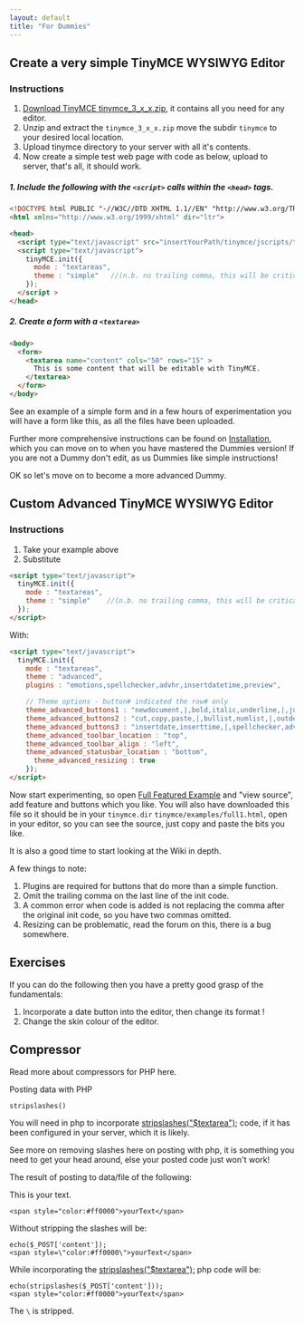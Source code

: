 ```yaml
---
layout: default
title: "For Dummies"
---
```


## Create a very simple TinyMCE WYSIWYG Editor

### Instructions

1. [Download TinyMCE tinymce_3_x_x.zip](https://www.tiny.cloud/get-tiny/older-releases/), it contains all you need for any editor.
2. Unzip and extract the `tinymce_3_x_x.zip` move the subdir `tinymce` to your desired local location.
3. Upload tinymce directory to your server with all it's contents.
4. Now create a simple test web page with code as below, upload to server, that's all, it should work.

##### 1. Include the following with the `<script>` calls within the `<head>` tags.

```html
<!DOCTYPE html PUBLIC "-//W3C//DTD XHTML 1.1//EN" "http://www.w3.org/TR/xhtml11/DTD/xhtml11.dtd">
<html xmlns="http://www.w3.org/1999/xhtml" dir="ltr">

<head>
  <script type="text/javascript" src="insertYourPath/tinymce/jscripts/tiny_mce/tiny_mce.js"></script >
  <script type="text/javascript">
    tinyMCE.init({
      mode : "textareas",
      theme : "simple"   //(n.b. no trailing comma, this will be critical as you experiment later)
    });
  </script >
</head>
```

##### 2. Create a form with a `<textarea>`

```html
<body>
  <form>  
    <textarea name="content" cols="50" rows="15" >
      This is some content that will be editable with TinyMCE.
    </textarea>
  </form>
</body>
```

See an example of a simple form and in a few hours of experimentation you will have a form like this, as all the files have been uploaded.

Further more comprehensive instructions can be found on [Installation](https://www.tiny.cloud/docs-3x/TinyMCE3x@Installation/), which you can move on to when you have mastered the Dummies version! If you are not a Dummy don't edit, as us Dummies like simple instructions!

OK so let's move on to become a more advanced Dummy.

## Custom Advanced TinyMCE WYSIWYG Editor

### Instructions

1. Take your example above
2. Substitute

```html
<script type="text/javascript">
  tinyMCE.init({
    mode : "textareas",
    theme : "simple"    //(n.b. no trailing comma, this will be critical as you experiment later)
  });
</script>
```

With:

```html
<script type="text/javascript">
  tinyMCE.init({
    mode : "textareas",
    theme : "advanced",
    plugins : "emotions,spellchecker,advhr,insertdatetime,preview",

    // Theme options - button# indicated the row# only
    theme_advanced_buttons1 : "newdocument,|,bold,italic,underline,|,justifyleft,justifycenter,justifyright,fontselect,fontsizeselect,formatselect",
    theme_advanced_buttons2 : "cut,copy,paste,|,bullist,numlist,|,outdent,indent,|,undo,redo,|,link,unlink,anchor,image,|,code,preview,|,forecolor,backcolor",
    theme_advanced_buttons3 : "insertdate,inserttime,|,spellchecker,advhr,,removeformat,|,sub,sup,|,charmap,emotions",      
    theme_advanced_toolbar_location : "top",
    theme_advanced_toolbar_align : "left",
    theme_advanced_statusbar_location : "bottom",
      theme_advanced_resizing : true
    });
</script>
```

Now start experimenting, so open [Full Featured Example](https://www.tiny.cloud/docs/demo/full-featured/) and "view source", add feature and buttons which you like. You will also have downloaded this file so it should be in your `tinymce.dir` `tinymce/examples/full1.html`, open in your editor, so you can see the source, just copy and paste the bits you like.

It is also a good time to start looking at the Wiki in depth.

A few things to note:

1. Plugins are required for buttons that do more than a simple function.
2. Omit the trailing comma on the last line of the init code.
3. A common error when code is added is not replacing the comma after the original init code, so you have two commas omitted.
4. Resizing can be problematic, read the forum on this, there is a bug somewhere.


## Exercises

If you can do the following then you have a pretty good grasp of the fundamentals:

1. Incorporate a date button into the editor, then change its format !
2. Change the skin colour of the editor.

## Compressor

Read more about compressors for PHP here.

Posting data with PHP

`stripslashes()`

You will need in php to incorporate [stripslashes("$textarea");](http://php.net/manual/en/function.stripslashes.php) code, if it has been configured in your server, which it is likely.

See more on removing slashes here on posting with php, it is something you need to get your head around, else your posted code just won't work!

The result of posting to data/file of the following:

This is your text.

```
<span style="color:#ff0000">yourText</span>
```

Without stripping the slashes will be:

```
echo($_POST['content']);
<span style=\"color:#ff0000\">yourText</span>
```

While incorporating the [stripslashes("$textarea");](http://php.net/manual/en/function.stripslashes.php) php code will be:

```
echo(stripslashes($_POST['content']));
<span style="color:#ff0000">yourText</span>
```

The `\` is stripped.
